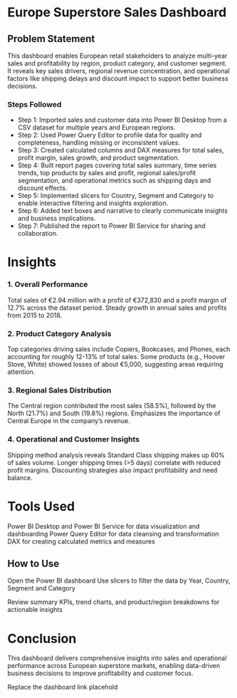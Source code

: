 # Europe Superstore Sales Dashboard

## Problem Statement
This dashboard enables European retail stakeholders to analyze multi-year sales and profitability by region, product category, and customer segment. It reveals key sales drivers, regional revenue concentration, and operational factors like shipping delays and discount impact to support better business decisions.

### Steps Followed
- Step 1: Imported sales and customer data into Power BI Desktop from a CSV dataset for multiple years and European regions.
- Step 2: Used Power Query Editor to profile data for quality and completeness, handling missing or inconsistent values.
- Step 3: Created calculated columns and DAX measures for total sales, profit margin, sales growth, and product segmentation.
- Step 4: Built report pages covering total sales summary, time series trends, top products by sales and profit, regional sales/profit segmentation, and operational metrics such as shipping days and discount effects.
- Step 5: Implemented slicers for Country, Segment and Category to enable interactive filtering and insights exploration.
- Step 6: Added text boxes and narrative to clearly communicate insights and business implications.
- Step 7: Published the report to Power BI Service for sharing and collaboration.

# Insights
### 1. Overall Performance
Total sales of €2.94 million with a profit of €372,830 and a profit margin of 12.7% across the dataset period.
Steady growth in annual sales and profits from 2015 to 2018.

### 2. Product Category Analysis
Top categories driving sales include Copiers, Bookcases, and Phones, each accounting for roughly 12-13% of total sales.
Some products (e.g., Hoover Stove, White) showed losses of about €5,000, suggesting areas requiring attention.

### 3. Regional Sales Distribution
The Central region contributed the most sales (58.5%), followed by the North (21.7%) and South (19.8%) regions.
Emphasizes the importance of Central Europe in the company’s revenue.

### 4. Operational and Customer Insights
Shipping method analysis reveals Standard Class shipping makes up 60% of sales volume.
Longer shipping times (>5 days) correlate with reduced profit margins.
Discounting strategies also impact profitability and need balance.

# Tools Used
Power BI Desktop and Power BI Service for data visualization and dashboarding
Power Query Editor for data cleansing and transformation
DAX for creating calculated metrics and measures

## How to Use
Open the Power BI dashboard
Use slicers to filter the data by Year, Country, Segment and Category

Review summary KPIs, trend charts, and product/region breakdowns for actionable insights

# Conclusion
This dashboard delivers comprehensive insights into sales and operational performance across European superstore markets, enabling data-driven business decisions to improve profitability and customer focus.

Replace the dashboard link placehold
